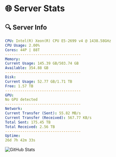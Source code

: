 # 🌐 Server Stats
## 🔍 Server Info
```yaml
CPU: Intel(R) Xeon(R) CPU E5-2699 v4 @ 1438.58GHz
CPU Usage: 2.00%
Cores: 44P | 88T
-----------------------------------
Memory:
Current Usage: 145.39 GB/503.74 GB
Available: 354.88 GB
-----------------------------------
Disk:
Current Usage: 52.77 GB/1.71 TB
Free: 1.57 TB
-----------------------------------
GPU:
No GPU detected
-----------------------------------
Network:
Current Transfer (Sent): 55.82 MB/s
Current Transfer (Received): 567.77 KB/s
Total Sent: 175.45 TB
Total Received: 2.56 TB
-----------------------------------
Uptime:
26d 7h 42m 33s
```
![GitHub Stats](https://img.shields.io/badge/Updated-2025-03-06_06:25:51-blue)